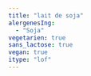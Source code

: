 ```yaml
---
title: "lait de soja"
alergenesIng:
  - "Soja"
vegetarien: true
sans_lactose: true
vegan: true
itype: "lof"
---
```

